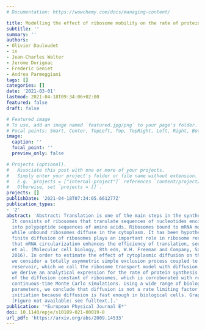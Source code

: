 ```yaml
---
# Documentation: https://wowchemy.com/docs/managing-content/

title: Modelling the effect of ribosome mobility on the rate of protein synthesis
subtitle: ''
summary: ''
authors:
- Olivier Dauloudet
- in
- Jean-Charles Walter
- Jerome Dorignac
- Frederic Geniet
- Andrea Parmeggiani
tags: []
categories: []
date: '2021-03-01'
lastmod: 2021-04-18T09:34:06+02:00
featured: false
draft: false

# Featured image
# To use, add an image named `featured.jpg/png` to your page's folder.
# Focal points: Smart, Center, TopLeft, Top, TopRight, Left, Right, BottomLeft, Bottom, BottomRight.
image:
  caption: ''
  focal_point: ''
  preview_only: false

# Projects (optional).
#   Associate this post with one or more of your projects.
#   Simply enter your project's folder or file name without extension.
#   E.g. `projects = ["internal-project"]` references `content/project/deep-learning/index.md`.
#   Otherwise, set `projects = []`.
projects: []
publishDate: '2021-04-18T07:34:05.661277Z'
publication_types:
- '2'
abstract: 'Abstract: Translation is one of the main steps in the synthesis of proteins.
  It consists of ribosomes that translate sequences of nucleotides encoded on mRNA
  into polypeptide sequences of amino acids. Ribosomes bound to mRNA move unidirectionally,
  while unbound ribosomes diffuse in the cytoplasm. It has been hypothesized that
  finite diffusion of ribosomes plays an important role in ribosome recycling and
  that mRNA circularization enhances the efficiency of translation, see e.g. Lodish
  et al. (Molecular cell biology, 8th edn, W.H. Freeman and Company, San Francisco,
  2016). In order to estimate the effect of cytoplasmic diffusion on the rate of translation,
  we consider a totally asymmetric simple exclusion process coupled to a finite diffusive
  reservoir, which we call the ribosome transport model with diffusion. In this model,
  we derive an analytical expression for the rate of protein synthesis as a function
  of the diffusion constant of ribosomes, which is corroborated with results from
  continuous-time Monte Carlo simulations. Using a wide range of biological relevant
  parameters, we conclude that diffusion is not a rate limiting factor in translation
  initiation because diffusion is fast enough in biological cells. Graphic abstract:
  [Figure not available: see fulltext.].'
publication: '*European Physical Journal E*'
doi: 10.1140/epje/s10189-021-00019-8
url_pdf: 'https://arxiv.org/abs/2009.14533'
---
```

